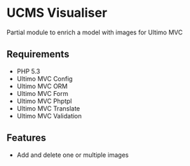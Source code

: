 # UCMS Visualiser
Partial module to enrich a model with images for Ultimo MVC

## Requirements
* PHP 5.3
* Ultimo MVC Config
* Ultimo MVC ORM
* Ultimo MVC Form
* Ultimo MVC Phptpl
* Ultimo MVC Translate
* Ultimo MVC Validation

## Features
* Add and delete one or multiple images